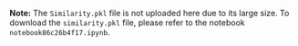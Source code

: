 **Note:**
The `Similarity.pkl` file is not uploaded here due to its large size.
To download the `similarity.pkl` file, please refer to the notebook `notebook86c26b4f17.ipynb`.
